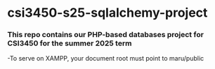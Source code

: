 # csi3450-s25-sqlalchemy-project

### This repo contains our PHP-based databases project for CSI3450 for the summer 2025 term
-To serve on XAMPP, your document root must point to maru/public
